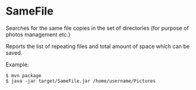 SameFile
========

Searches for the same file copies in the set of directories
(for purpose of photos management etc.)

Reports the list of repeating files and total amount of space which can be saved.

Example:

    $ mvn package
    $ java -jar target/SameFile.jar /home/username/Pictures
